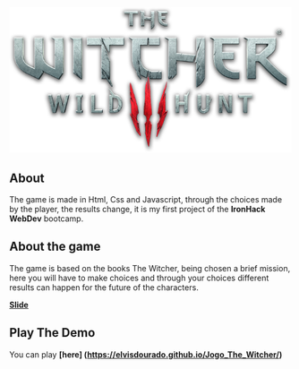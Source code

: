![enter image description here](https://github.com/Elvisdourado/Jogo_The_Witcher/blob/main/images/logo.png?raw=true)


## About

The game is made in Html, Css and Javascript, through the choices made by the player, the results change, it is my first project of the **IronHack WebDev** bootcamp.

## About the game

The game is based on the books The Witcher, being chosen a brief mission, here you will have to make choices and through your choices different results can happen for the future of the characters.

**[Slide](https://docs.google.com/presentation/d/1ryENhBiC0b_jhPZDwHlBuXHl-619T1mb60J1mZZdeTo/edit?usp=sharing)**
## Play The Demo

You can play **[here] (https://elvisdourado.github.io/Jogo_The_Witcher/)**

